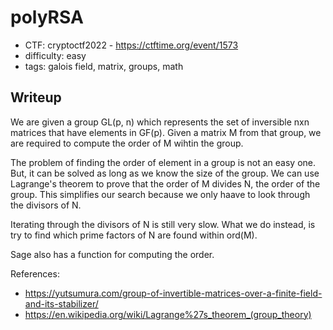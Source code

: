 # polyRSA

- CTF: cryptoctf2022 - https://ctftime.org/event/1573
- difficulty: easy
- tags: galois field, matrix, groups, math

## Writeup

We are given a group GL(p, n) which represents the set of inversible nxn
matrices that have elements in GF(p). Given a matrix M from that group,
we are required to compute the order of M wihtin the group.

The problem of finding the order of element in a group is not an easy one.
But, it can be solved as long as we know the size of the group. We can
use Lagrange's theorem to prove that the order of M divides N, the order
of the group. This simplifies our search because we only haave to look
through the divisors of N.

Iterating through the divisors of N is still very slow. What we do instead,
is try to find which prime factors of N are found within ord(M).

Sage also has a function for computing the order.

References:
- https://yutsumura.com/group-of-invertible-matrices-over-a-finite-field-and-its-stabilizer/
- https://en.wikipedia.org/wiki/Lagrange%27s_theorem_(group_theory)

